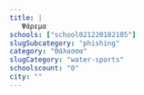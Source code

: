 ```yaml
---
title: |
   Ψάρεμα
schools: ["school021220182105"]
slugSubcategory: "phishing"
category: "Θάλασσα"
slugCategory: "water-sports"
schoolscount: "0"
city: ""
---
```


